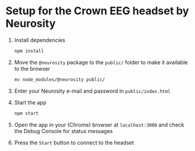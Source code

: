 # Setup for the Crown EEG headset by Neurosity

1. Install dependencies
    ```bash
    npm install
    ```
2. Move the `@neurosity` package to the `public/` folder to make it available to the browser
    ```bash
    mv node_modules/@neurosity public/
    ```

3. Enter your Neurosity e-mail and password in `public/index.html`

4. Start the app
    ```bash
    npm start
    ```

5. Open the app in your (Chrome) browser at `localhost:3000` and check the Debug Console for status messages

6. Press the `Start` button to connect to the headset
